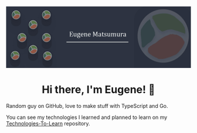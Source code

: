 [![Banner](images/banner.jpg)](https://github.com/SushiWaUmai)

<h1 align="center">
Hi there, I'm Eugene! 👋
</h1>

Random guy on GitHub, love to make stuff with TypeScript and Go.


You can see my technologies I learned and planned to learn on my [Technologies-To-Learn](https://github.com/SushiWaUmai/Technologies-To-Learn) repository.
